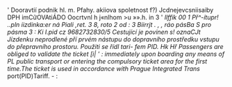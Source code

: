 ' Dooravtií podnik hl. m. Pfahy. akiiova spoletnost f?) Jcdnejevcsniisaiby DPH imCữOVAtiÁDO Oocrtvnl h j«nlhom >u »».h. in 3 ' *llffik 00 1 Př^-ítupr! ..pln iizdinka:er ná Piali ,ret. 3 8, roto 2 od : 3 Biirrjt . , , ráo pásBa S pro pásma 3 : Ki I.pid cz 9682732830/5 Cestující je povinen s! oznaCJt Jízdenku neprodlené pří prvém nástupu do dopravního prostředku vstupu do přepravního prostoru. Použiti se řídl tari- fem PID. Hk Hř Passengers are obliged to validate the ticket [i| ' : immediately upon boarding any means of PL public transport or entering the compulsory ticket area for the first time.The ticket is used in accordance with Prague Integrated Trans* port(PID)Tariff. - :